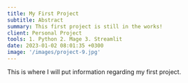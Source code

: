 ```yaml
---
title: My First Project
subtitle: Abstract
summary: This first project is still in the works! 
client: Personal Project
tools: 1. Python 2. Mage 3. Streamlit
date: 2023-01-02 08:01:35 +0300
image: '/images/project-9.jpg'
---
```


This is where I will put information regarding my first project. 